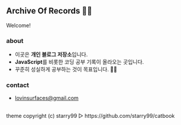 ## Archive Of Records ✍🏻
Welcome!

### about
- 이곳은 **개인 블로그 저장소**입니다.
- **JavaScript**를 비롯한 코딩 공부 기록이 올라오는 곳입니다.
- 꾸준히 성실하게 공부하는 것이 목표입니다. 💪🏻

### contact

- lovinsurfaces@gmail.com

<br>
theme copyright (c) starry99 ▷ https://github.com/starry99/catbook
